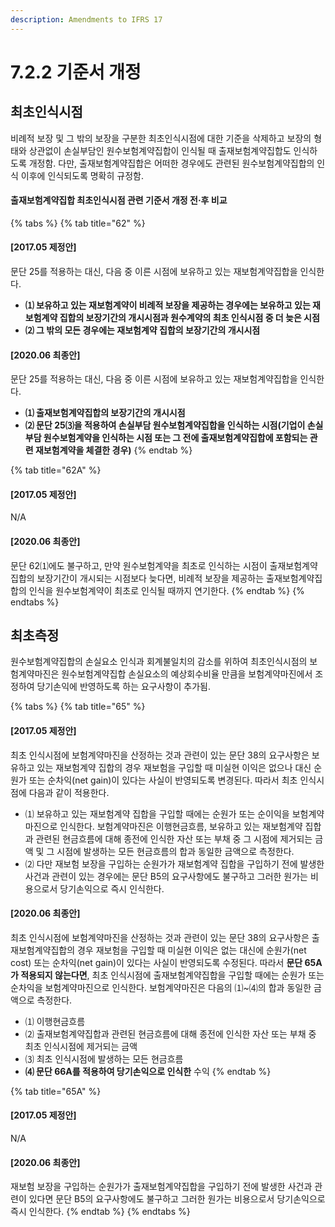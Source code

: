```yaml
---
description: Amendments to IFRS 17
---
```


# 7.2.2 기준서 개정

## 최초인식시점&#x20;

비례적 보장 및 그 밖의 보장을 구분한 최초인식시점에 대한 기준을 삭제하고 보장의 형태와 상관없이 손실부담인 원수보험계약집합이 인식될 때 출재보험계약집합도 인식하도록 개정함. 다만, 출재보험계약집합은 어떠한 경우에도 관련된 원수보험계약집합의 인식 이후에 인식되도록 명확히 규정함. &#x20;

#### 출재보험계약집합 최초인식시점 관련 기준서 개정 전·후 비교&#x20;

{% tabs %}
{% tab title="62" %}
#### **\[2017.05 제정안]**

문단 25를 적용하는 대신, 다음 중 이른 시점에 보유하고 있는 재보험계약집합을 인식한다.

* **⑴ 보유하고 있는 재보험계약이 비례적 보장을 제공하는 경우에는 보유하고 있는 재보험계약 집합의 보장기간의 개시시점과 원수계약의 최초 인식시점 중 더 늦은 시점** &#x20;
* **⑵ 그 밖의 모든 경우에는 재보험계약 집합의 보장기간의 개시시점**



#### **\[2020.06 최종안]**&#x20;

문단 25를 적용하는 대신, 다음 중 이른 시점에 보유하고 있는 재보험계약집합을 인식한다.

*  **⑴ 출재보험계약집합의 보장기간의 개시시점**
* **⑵ 문단 25⑶을 적용하여 손실부담 원수보험계약집합을 인식하는 시점(기업이 손실부담 원수보험계약을 인식하는 시점 또는 그 전에 출재보험계약집합에 포함되는 관련 재보험계약을 체결한 경우)**
{% endtab %}

{% tab title="62A" %}
#### **\[2017.05 제정안]**&#x20;

N/A



#### **\[2020.06 최종안]**&#x20;

문단 62⑴에도 불구하고, 만약 원수보험계약을 최초로 인식하는 시점이 출재보험계약 집합의 보장기간이 개시되는 시점보다 늦다면, 비례적 보장을 제공하는 출재보험계약집합의 인식을 원수보험계약이 최초로 인식될 때까지  연기한다.
{% endtab %}
{% endtabs %}

## 최초측정

원수보험계약집합의 손실요소 인식과 회계불일치의 감소를 위하여 최초인식시점의 보험계약마진은 원수보험계약집합 손실요소의 예상회수비율 만큼을 보험계약마진에서 조정하여 당기손익에 반영하도록 하는 요구사항이 추가됨.

{% tabs %}
{% tab title="65" %}
#### \[2017.05 제정안]&#x20;

최초 인식시점에 보험계약마진을 산정하는 것과 관련이 있는 문단 38의 요구사항은 보유하고 있는 재보험계약 집합의 경우 재보험을 구입할 때 미실현 이익은 없으나 대신 순원가 또는 순차익(net gain)이 있다는 사실이 반영되도록 변경된다. 따라서 최초 인식시점에 다음과 같이 적용한다.

* ⑴ 보유하고 있는 재보험계약 집합을 구입할 때에는 순원가 또는 순이익을 보험계약마진으로 인식한다. 보험계약마진은 이행현금흐름, 보유하고 있는 재보험계약 집합과 관련된 현금흐름에 대해 종전에 인식한 자산 또는 부채 중 그 시점에 제거되는 금액 및 그 시점에 발생하는 모든 현금흐름의 합과 동일한 금액으로 측정한다.&#x20;
* ⑵ 다만 재보험 보장을 구입하는 순원가가 재보험계약 집합을 구입하기 전에 발생한 사건과 관련이 있는 경우에는 문단 B5의 요구사항에도 불구하고 그러한 원가는 비용으로서 당기손익으로 즉시 인식한다.



#### \[2020.06 최종안]&#x20;

최초 인식시점에 보험계약마진을 산정하는 것과 관련이 있는 문단 38의 요구사항은 출재보험계약집합의 경우 재보험을 구입할 때 미실현 이익은 없는 대신에 순원가(net cost) 또는 순차익(net gain)이 있다는 사실이 반영되도록 수정된다. 따라서 **문단 65A가 적용되지 않는다면**, 최초 인식시점에 출재보험계약집합을 구입할 때에는 순원가 또는 순차익을 보험계약마진으로 인식한다. 보험계약마진은 다음의 ⑴\~⑷의 합과 동일한 금액으로 측정한다.&#x20;

* ⑴ 이행현금흐름
*  ⑵ 출재보험계약집합과 관련된 현금흐름에 대해 종전에 인식한 자산 또는 부채 중 최초 인식시점에 제거되는 금액
* ⑶ 최초 인식시점에 발생하는 모든 현금흐름
* **⑷ 문단 66A를 적용하여 당기손익으로 인식한**  수익
{% endtab %}

{% tab title="65A" %}
#### \[2017.05 제정안]&#x20;

N/A



#### \[2020.06 최종안]&#x20;

재보험 보장을 구입하는 순원가가 출재보험계약집합을 구입하기 전에 발생한 사건과 관련이 있다면 문단 B5의 요구사항에도 불구하고 그러한 원가는 비용으로서 당기손익으로 즉시 인식한다.
{% endtab %}
{% endtabs %}

